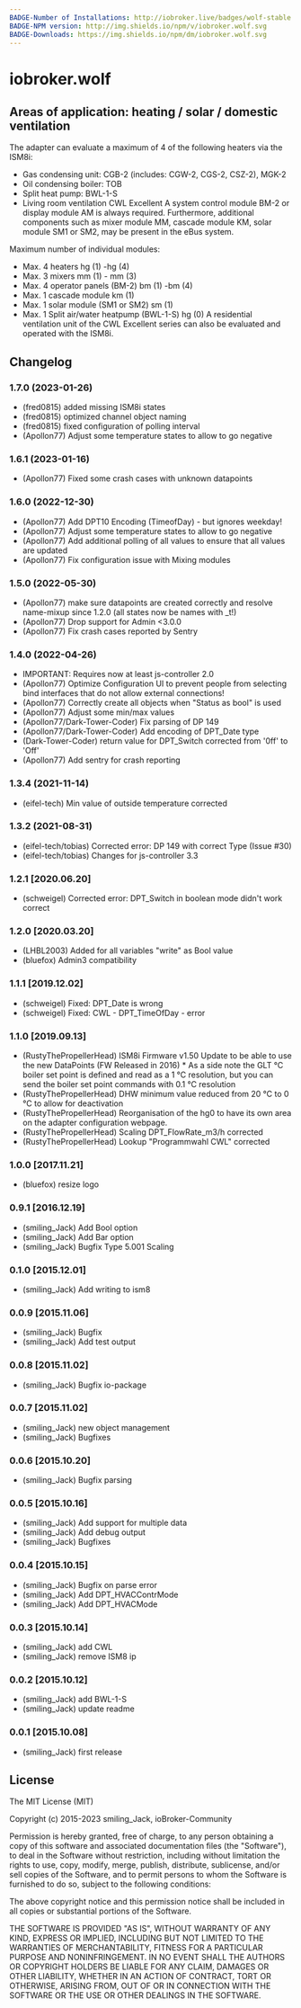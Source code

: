 ```yaml
---
BADGE-Number of Installations: http://iobroker.live/badges/wolf-stable.svg
BADGE-NPM version: http://img.shields.io/npm/v/iobroker.wolf.svg
BADGE-Downloads: https://img.shields.io/npm/dm/iobroker.wolf.svg
---
```

# iobroker.wolf
## Areas of application: heating / solar / domestic ventilation
The adapter can evaluate a maximum of 4 of the following heaters via the ISM8i:
   * Gas condensing unit: CGB-2 (includes: CGW-2, CGS-2, CSZ-2), MGK-2
   * Oil condensing boiler: TOB
   * Split heat pump: BWL-1-S
   * Living room ventilation CWL Excellent
   A system control module BM-2 or display module AM is always required.
   Furthermore, additional components such as mixer module MM, cascade module KM, solar module SM1 or SM2, may be present in the eBus system.
   
Maximum number of individual modules:
   * Max. 4 heaters hg (1) -hg (4)
   * Max. 3 mixers mm (1) - mm (3)
   * Max. 4 operator panels (BM-2) bm (1) -bm (4)
   * Max. 1 cascade module km (1)
   * Max. 1 solar module (SM1 or SM2) sm (1)
   * Max. 1 Split air/water heatpump (BWL-1-S) hg (0)
   A residential ventilation unit of the CWL Excellent series can also be evaluated and operated with the ISM8i.

## Changelog
### 1.7.0 (2023-01-26)
* (fred0815) added missing ISM8i states
* (fred0815) optimized channel object naming
* (fred0815) fixed configuration of polling interval
* (Apollon77) Adjust some temperature states to allow to go negative

### 1.6.1 (2023-01-16)
* (Apollon77) Fixed some crash cases with unknown datapoints

### 1.6.0 (2022-12-30)
* (Apollon77) Add DPT10 Encoding (TimeofDay) - but ignores weekday!
* (Apollon77) Adjust some temperature states to allow to go negative
* (Apollon77) Add additional polling of all values to ensure that all values are updated
* (Apollon77) Fix configuration issue with Mixing modules

### 1.5.0 (2022-05-30)
* (Apollon77) make sure datapoints are created correctly and resolve name-mixup since 1.2.0 (all states now be names with _t!)
* (Apollon77) Drop support for Admin <3.0.0
* (Apollon77) Fix crash cases reported by Sentry

### 1.4.0 (2022-04-26)
* IMPORTANT: Requires now at least js-controller 2.0
* (Apollon77) Optimize Configuration UI to prevent people from selecting bind interfaces that do not allow external connections!
* (Apollon77) Correctly create all objects when "Status as bool" is used
* (Apollon77) Adjust some min/max values
* (Apollon77/Dark-Tower-Coder) Fix parsing of DP 149
* (Apollon77/Dark-Tower-Coder) Add encoding of DPT_Date type
* (Dark-Tower-Coder) return value for DPT_Switch corrected from '0ff' to 'Off'
* (Apollon77) Add sentry for crash reporting

### 1.3.4 (2021-11-14)
* (eifel-tech) Min value of outside temperature corrected

### 1.3.2 (2021-08-31)
* (eifel-tech/tobias) Corrected error: DP 149 with correct Type (Issue #30)
* (eifel-tech/tobias) Changes for js-controller 3.3

### 1.2.1 [2020.06.20]
* (schweigel) Corrected error: DPT_Switch in boolean mode didn't work correct

### 1.2.0 [2020.03.20]
* (LHBL2003) Added for all variables "write" as Bool value
* (bluefox) Admin3 compatibility

### 1.1.1 [2019.12.02]
* (schweigel) Fixed: DPT_Date is wrong
* (schweigel) Fixed: CWL - DPT_TimeOfDay - error

### 1.1.0 [2019.09.13]
* (RustyThePropellerHead) ISM8i Firmware v1.50 Update to be able to use the new DataPoints (FW Released in 2016)
                          * As a side note the GLT °C boiler set point is defined and read as a 1 °C resolution, but you can send the boiler set point commands with 0.1 °C resolution
* (RustyThePropellerHead) DHW minimum value reduced from 20 °C to 0 °C to allow for deactivation                          
* (RustyThePropellerHead) Reorganisation of the hg0 to have its own area on the adapter configuration webpage.
* (RustyThePropellerHead) Scaling DPT_FlowRate_m3/h corrected
* (RustyThePropellerHead) Lookup "Programmwahl CWL" corrected

### 1.0.0 [2017.11.21]
* (bluefox) resize logo

### 0.9.1 [2016.12.19]
* (smiling_Jack) Add Bool option
* (smiling_Jack) Add Bar option
* (smiling_Jack) Bugfix Type 5.001 Scaling

### 0.1.0 [2015.12.01]
* (smiling_Jack) Add writing to ism8

### 0.0.9 [2015.11.06]
* (smiling_Jack) Bugfix
* (smiling_Jack) Add test output

### 0.0.8 [2015.11.02]
* (smiling_Jack) Bugfix io-package

### 0.0.7 [2015.11.02]
* (smiling_Jack) new object management
* (smiling_Jack) Bugfixes

### 0.0.6 [2015.10.20]
* (smiling_Jack) Bugfix parsing

### 0.0.5 [2015.10.16]
* (smiling_Jack) Add support for multiple data
* (smiling_Jack) Add debug output 
* (smiling_Jack) Bugfixes

### 0.0.4 [2015.10.15]
* (smiling_Jack) Bugfix on parse error
* (smiling_Jack) Add DPT_HVACContrMode
* (smiling_Jack) Add DPT_HVACMode

### 0.0.3 [2015.10.14]
* (smiling_Jack) add CWL
* (smiling_Jack) remove ISM8 ip

### 0.0.2 [2015.10.12]
* (smiling_Jack) add BWL-1-S
* (smiling_Jack) update readme

### 0.0.1 [2015.10.08]
* (smiling_Jack) first release

## License

The MIT License (MIT)

Copyright (c) 2015-2023 smiling_Jack, ioBroker-Community

Permission is hereby granted, free of charge, to any person obtaining a copy of this software and associated documentation files (the "Software"), to deal in the Software without restriction, including without limitation the rights to use, copy, modify, merge, publish, distribute, sublicense, and/or sell copies of the Software, and to permit persons to whom the Software is furnished to do so, subject to the following conditions:

The above copyright notice and this permission notice shall be included in all copies or substantial portions of the Software.

THE SOFTWARE IS PROVIDED "AS IS", WITHOUT WARRANTY OF ANY KIND, EXPRESS OR IMPLIED, INCLUDING BUT NOT LIMITED TO THE WARRANTIES OF MERCHANTABILITY, FITNESS FOR A PARTICULAR PURPOSE AND NONINFRINGEMENT. IN NO EVENT SHALL THE AUTHORS OR COPYRIGHT HOLDERS BE LIABLE FOR ANY CLAIM, DAMAGES OR OTHER LIABILITY, WHETHER IN AN ACTION OF CONTRACT, TORT OR OTHERWISE, ARISING FROM, OUT OF OR IN CONNECTION WITH THE SOFTWARE OR THE USE OR OTHER DEALINGS IN THE SOFTWARE.